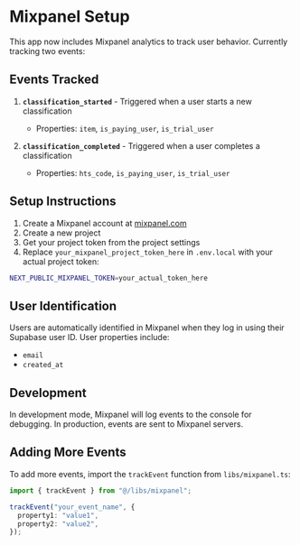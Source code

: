 # Mixpanel Setup

This app now includes Mixpanel analytics to track user behavior. Currently tracking two events:

## Events Tracked

1. **`classification_started`** - Triggered when a user starts a new classification

   - Properties: `item`, `is_paying_user`, `is_trial_user`

2. **`classification_completed`** - Triggered when a user completes a classification
   - Properties: `hts_code`, `is_paying_user`, `is_trial_user`

## Setup Instructions

1. Create a Mixpanel account at [mixpanel.com](https://mixpanel.com)
2. Create a new project
3. Get your project token from the project settings
4. Replace `your_mixpanel_project_token_here` in `.env.local` with your actual project token:

```bash
NEXT_PUBLIC_MIXPANEL_TOKEN=your_actual_token_here
```

## User Identification

Users are automatically identified in Mixpanel when they log in using their Supabase user ID. User properties include:

- `email`
- `created_at`

## Development

In development mode, Mixpanel will log events to the console for debugging. In production, events are sent to Mixpanel servers.

## Adding More Events

To add more events, import the `trackEvent` function from `libs/mixpanel.ts`:

```typescript
import { trackEvent } from "@/libs/mixpanel";

trackEvent("your_event_name", {
  property1: "value1",
  property2: "value2",
});
```
